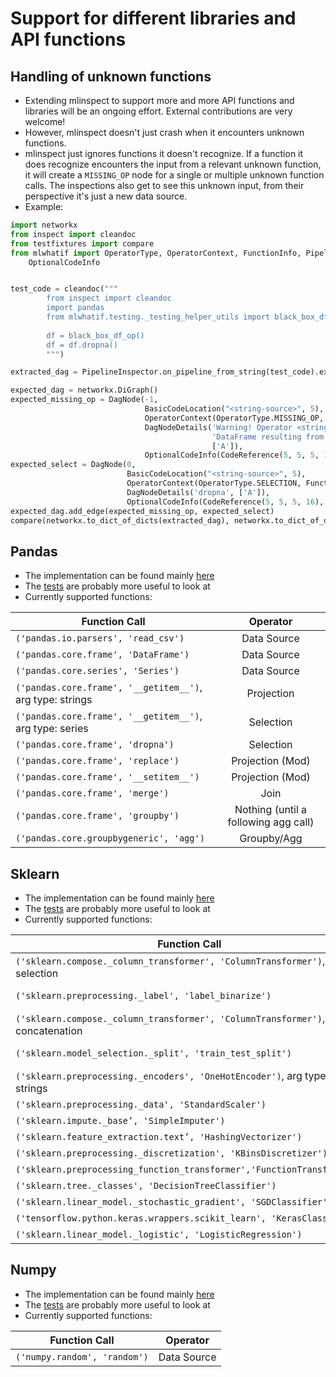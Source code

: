 # Support for different libraries and API functions

## Handling of unknown functions
* Extending mlinspect to support more and more API functions and libraries will be an ongoing effort. External contributions are very welcome! 
* However, mlinspect doesn't just crash when it encounters unknown functions.
* mlinspect just ignores functions it doesn't recognize. If a function it does recognize encounters the input from a relevant unknown function, it will create a `MISSING_OP` node for a single or multiple unknown function calls. The inspections also get to see this unknown input, from their perspective it's just a new data source.
* Example:

```python
import networkx
from inspect import cleandoc
from testfixtures import compare
from mlwhatif import OperatorType, OperatorContext, FunctionInfo, PipelineInspector, CodeReference, DagNode, BasicCodeLocation, DagNodeDetails, \
    OptionalCodeInfo


test_code = cleandoc("""
        from inspect import cleandoc
        import pandas
        from mlwhatif.testing._testing_helper_utils import black_box_df_op
        
        df = black_box_df_op()
        df = df.dropna()
        """)

extracted_dag = PipelineInspector.on_pipeline_from_string(test_code).execute().dag

expected_dag = networkx.DiGraph()
expected_missing_op = DagNode(-1,
                              BasicCodeLocation("<string-source>", 5),
                              OperatorContext(OperatorType.MISSING_OP, None),
                              DagNodeDetails('Warning! Operator <string-source>:5 (df.dropna()) encountered a '
                                             'DataFrame resulting from an operation without mlwhatif support!',
                                             ['A']),
                              OptionalCodeInfo(CodeReference(5, 5, 5, 16), 'df.dropna()'))
expected_select = DagNode(0,
                          BasicCodeLocation("<string-source>", 5),
                          OperatorContext(OperatorType.SELECTION, FunctionInfo('pandas.core.frame', 'dropna')),
                          DagNodeDetails('dropna', ['A']),
                          OptionalCodeInfo(CodeReference(5, 5, 5, 16), 'df.dropna()'))
expected_dag.add_edge(expected_missing_op, expected_select)
compare(networkx.to_dict_of_dicts(extracted_dag), networkx.to_dict_of_dicts(expected_dag))
```

## Pandas 
* The implementation can be found mainly [here](./_patch_pandas.py)
* The [tests](../../test/monkeypatching/test_patch_pandas.py) are probably more useful to look at
* Currently supported functions: 

| Function Call        | Operator        
| ------------- |:-------------:|
| `('pandas.io.parsers', 'read_csv')`      | Data Source | 
| `('pandas.core.frame', 'DataFrame')`      | Data Source      | 
| `('pandas.core.series', 'Series')`      | Data Source      | 
| `('pandas.core.frame', '__getitem__')`, arg type: strings | Projection|
| `('pandas.core.frame', '__getitem__')`, arg type: series | Selection |
| `('pandas.core.frame', 'dropna')` | Selection      |
| `('pandas.core.frame', 'replace')` | Projection (Mod)      |
| `('pandas.core.frame', '__setitem__')` | Projection (Mod)      |
| `('pandas.core.frame', 'merge')` | Join      |
| `('pandas.core.frame', 'groupby')` | Nothing (until a following agg call)     |
| `('pandas.core.groupbygeneric', 'agg')` | Groupby/Agg      |

## Sklearn 
* The implementation can be found mainly [here](./_patch_sklearn.py)
* The [tests](../../test/monkeypatching/test_patch_sklearn.py) are probably more useful to look at 
* Currently supported functions: 

| Function Call        | Operator        
| ------------- |:-------------:|
| `('sklearn.compose._column_transformer', 'ColumnTransformer')`, column selection      | Projection |
| `('sklearn.preprocessing._label', 'label_binarize')` | Projection (Mod)      |
| `('sklearn.compose._column_transformer', 'ColumnTransformer')`, concatenation      | Concatenation      |
| `('sklearn.model_selection._split', 'train_test_split')` | Split (Train/Test) 
| `('sklearn.preprocessing._encoders', 'OneHotEncoder')`, arg type: strings | Transformer |
| `('sklearn.preprocessing._data', 'StandardScaler')` | Transformer      |
| `('sklearn.impute._base’, 'SimpleImputer')` | Transformer      |
| `('sklearn.feature_extraction.text’, 'HashingVectorizer')` | Transformer      |
| `('sklearn.preprocessing._discretization', 'KBinsDiscretizer')` | Transformer      |
| `('sklearn.preprocessing_function_transformer','FunctionTransformer')` | Transformer      |
| `('sklearn.tree._classes', 'DecisionTreeClassifier')` | Estimator      |
| `('sklearn.linear_model._stochastic_gradient', 'SGDClassifier')` | Estimator      |
| `('tensorflow.python.keras.wrappers.scikit_learn', 'KerasClassifier')` | Estimator      |
| `('sklearn.linear_model._logistic', 'LogisticRegression')` | Estimator      |


## Numpy 
* The implementation can be found mainly [here](./_patch_numpy.py)
* The [tests](../../test/monkeypatching/test_patch_numpy.py) are probably more useful to look at 
* Currently supported functions: 

| Function Call        | Operator        
| ------------- |:-------------:|
| `('numpy.random', 'random')`      | Data Source | 
